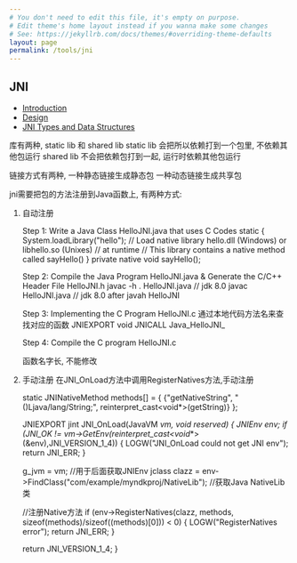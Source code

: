 ```yaml
---
# You don't need to edit this file, it's empty on purpose.
# Edit theme's home layout instead if you wanna make some changes
# See: https://jekyllrb.com/docs/themes/#overriding-theme-defaults
layout: page
permalink: /tools/jni
---
```


## JNI

* [Introduction](./jni/introduction)
* [Design](./jni/design)
* [JNI Types and Data Structures](./jni/data)

库有两种, static lib 和 shared lib
static lib 会把所以依赖打到一个包里, 不依赖其他包运行
shared lib 不会把依赖包打到一起, 运行时依赖其他包运行

链接方式有两种, 
一种静态链接生成静态包
一种动态链接生成共享包

jni需要把包的方法注册到Java函数上, 有两种方式:
1. 自动注册

    Step 1: Write a Java Class HelloJNI.java that uses C Codes
    static {
      System.loadLibrary("hello"); // Load native library hello.dll (Windows) or libhello.so (Unixes)
                                   //  at runtime
                                   // This library contains a native method called sayHello()
    }
    private native void sayHello();    

    Step 2: Compile the Java Program HelloJNI.java & Generate the C/C++ Header File HelloJNI.h
    javac -h . HelloJNI.java // jdk 8.0
    javac HelloJNI.java // jdk 8.0 after
    javah HelloJNI

    Step 3: Implementing the C Program HelloJNI.c
    通过本地代码方法名来查找对应的函数
    JNIEXPORT void JNICALL Java_HelloJNI_


    Step 4: Compile the C program HelloJNI.c

    函数名字长, 不能修改

2. 手动注册
    在JNI_OnLoad方法中调用RegisterNatives方法,手动注册

    static JNINativeMethod methods[] = {
        {"getNativeString", "()Ljava/lang/String;", reinterpret_cast<void*>(getString)}
    };

    JNIEXPORT jint JNI_OnLoad(JavaVM *vm, void *reserved)
{
    JNIEnv* env;
    if (JNI_OK != vm->GetEnv(reinterpret_cast<void**> (&env),JNI_VERSION_1_4)) {
        LOGW("JNI_OnLoad could not get JNI env");
        return JNI_ERR;
    }

    g_jvm = vm; //用于后面获取JNIEnv
    jclass clazz = env->FindClass("com/example/myndkproj/NativeLib");  //获取Java NativeLib类

	//注册Native方法
    if (env->RegisterNatives(clazz, methods, sizeof(methods)/sizeof((methods)[0])) < 0) {
        LOGW("RegisterNatives error");
        return JNI_ERR;
    }

    return JNI_VERSION_1_4;
}


